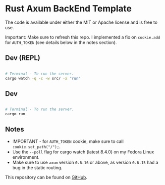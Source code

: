 # Rust Axum BackEnd Template 

The code is available under either the MIT or Apache license and is free to use.

Important: Make sure to refresh this repo. I implemented a fix on `cookie.add` for `AUTH_TOKEN` (see details below in the notes section).

## Dev (REPL)

```sh

# Terminal - To run the server.
cargo watch -q -c -w src/ -x "run"

```

## Dev

```sh

# Terminal - To run the server.
cargo run

```

## Notes

- IMPORTANT - for `AUTH_TOKEN` cookie, make sure to call `cookie.set_path("/");`.
- Use the `--poll` flag for cargo watch (latest 8.4.0) on my Fedora Linux environment.
- Make sure to use `axum` version `0.6.16` or above, as version `0.6.15` had a bug in the static routing.

This repository can be found on [GitHub](https://github.com/Ali-Aizaz/rust-axum).
